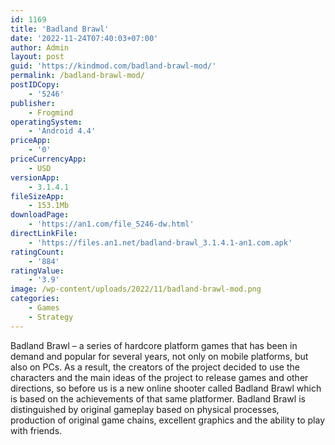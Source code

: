 ```yaml
---
id: 1169
title: 'Badland Brawl'
date: '2022-11-24T07:40:03+07:00'
author: Admin
layout: post
guid: 'https://kindmod.com/badland-brawl-mod/'
permalink: /badland-brawl-mod/
postIDCopy:
    - '5246'
publisher:
    - Frogmind
operatingSystem:
    - 'Android 4.4'
priceApp:
    - '0'
priceCurrencyApp:
    - USD
versionApp:
    - 3.1.4.1
fileSizeApp:
    - 153.1Mb
downloadPage:
    - 'https://an1.com/file_5246-dw.html'
directLinkFile:
    - 'https://files.an1.net/badland-brawl_3.1.4.1-an1.com.apk'
ratingCount:
    - '884'
ratingValue:
    - '3.9'
image: /wp-content/uploads/2022/11/badland-brawl-mod.png
categories:
    - Games
    - Strategy
---
```


Badland Brawl – a series of hardcore platform games that has been in demand and popular for several years, not only on mobile platforms, but also on PCs. As a result, the creators of the project decided to use the characters and the main ideas of the project to release games and other directions, so before us is a new online shooter called Badland Brawl which is based on the achievements of that same platformer. Badland Brawl is distinguished by original gameplay based on physical processes, production of original game chains, excellent graphics and the ability to play with friends.